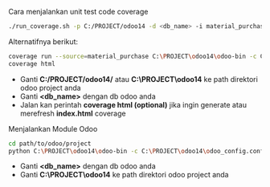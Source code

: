 Cara menjalankan unit test code coverage

```sh {"id":"01J796P0G41B5TNES994ZCMJWD"}
./run_coverage.sh -p C:/PROJECT/odoo14 -d <db_name> -i material_purchase -c C:/PROJECT/odoo14/odoo_config.conf
```

Alternatifnya berikut:

```sh {"id":"01J7949HGGKBM6F6JX3RKNYYAA"}
coverage run --source=material_purchase C:\PROJECT\odoo14\odoo-bin -c C:\PROJECT\odoo14\odoo_config.conf --test-enable --stop-after-init -d <db_name> -i material_purchase
coverage html
```

- Ganti **C:/PROJECT/odoo14/** atau **C:\PROJECT\odoo14** ke path direktori odoo project anda
- Ganti __<db_name>__ dengan db odoo anda
- Jalan kan perintah __coverage html (optional)__ jika ingin generate atau merefresh __index.html__ coverage

Menjalankan Module Odoo

```sh {"id":"01J794B9WRAZ6M21DW15ANG64X"}
cd path/to/odoo/project
python C:\PROJECT\odoo14\odoo-bin -c C:\PROJECT\odoo14\odoo_config.conf -d <db_name> -i material_purchase
```

- Ganti __<db_name>__ dengan db odoo anda
- Ganti **C:\PROJECT\odoo14** ke path direktori odoo project anda